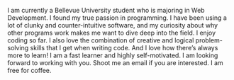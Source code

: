 I am currently a Bellevue University student who is majoring in Web Development. I found my true passion in programming. I have been using a lot of clunky and counter-intuitive software, and my curiosity about why other programs work makes me want to dive deep into the field. I enjoy coding so far. I also love the combination of creative and logical problem-solving skills that I get when writing code. And I love how there’s always more to learn! I am a fast learner and highly self-motivated.
I am looking forward to working with you. Shoot me an email if you are interested. I am free for coffee. 
